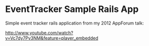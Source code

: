 EventTracker Sample Rails App
===

Simple event tracker rails application from my 2012 AppForum talk:

<http://www.youtube.com/watch?v=Vc7dy7Pv3NM&feature=player_embedded>